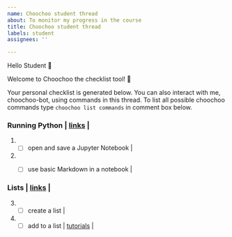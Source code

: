 ```yaml
---
name: Choochoo student thread
about: To monitor my progress in the course
title: Choochoo student thread
labels: student
assignees: ''

---
```


Hello Student :wave:

Welcome to Choochoo the checklist tool! :train:

Your personal checklist is generated below. You can also interact with me, choochoo-bot, using commands in this thread. 
To list all possible choochoo commands type `choochoo list commands` in comment box below.


### Running Python |   [links](https://lucydot.github.io/python_novice/01-run-quit/index.html)  | 
1) - [ ] open and save a Jupyter Notebook |    
2) - [ ] use basic Markdown in a notebook |    


### Lists |   [links](https://lucydot.github.io/python_novice/05-lists/index.html)  | 
3) - [ ] create a list |    
4) - [ ] add to a list | [tutorials](https://lucydot.github.io/ChooChoo-template/tutorials/lists)  |   

